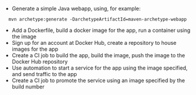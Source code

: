 - Generate a simple Java webapp, using, for example:
```
  mvn archetype:generate -DarchetypeArtifactId=maven-archetype-webapp
```
- Add a Dockerfile, build a docker image for the app, run a container using the image
- Sign up for an account at Docker Hub, create a repository to house images for the app
- Create a CI job to build the app, build the image, push the image to the Docker Hub repository
- Use automation to start a service for the app using the image specified, and send traffic to the app
- Create a CI job to promote the service using an image specified by the build number
